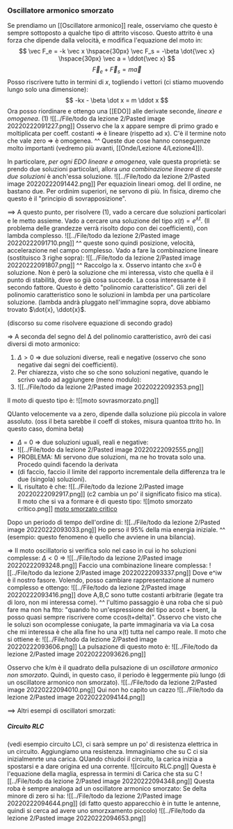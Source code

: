 ### Oscillatore armonico smorzato
Se prendiamo un [[Oscillatore armonico]] reale, osserviamo che questo è sempre sottoposto a qualche tipo di attrito viscoso. Questo attrito è una forza che dipende dalla velocità, e modifica l'equazione del moto in:
$$
\vec F_e = -k \vec x \hspace{30px}
\vec F_s = -\beta \dot{\vec x} \hspace{30px}
\vec a = \ddot{\vec x}
$$
$$
\vec F_e + \vec F_s = m \vec a
$$
Posso riscrivere tutto in termini di $x$, togliendo i vettori (ci stiamo muovendo lungo solo una dimensione):
$$
-kx - \beta \dot x = m \ddot x
$$
Ora posso riordinare e ottengo una [[EDO]] alle derivate seconde, _lineare e omogenea_. (1)
![[../File/todo da lezione 2/Pasted image 20220222091227.png]]
Osservo che la x appare sempre di primo grado e moltiplicata per coeff. costanti => è lineare (rispetto ad x).
C'è il termine noto che vale zero => è omogenea.
^^ Queste due cose hanno conseguenze molto importanti (vedremo più avanti, [[Onde/Lezione 4/Lezione4]]).

In particolare, _per ogni EDO lineare e omogenea_, vale questa proprietà:
se prendo due soluzioni particolari, allora _una combinazione lineare di queste due soluzioni_ è anch'essa soluzione.
![[../File/todo da lezione 2/Pasted image 20220222091442.png]]
Per equazioin lineari omog. del II ordine, ne bastano due. Per ordinim superiori, ne servono di più.
In fisica, diremo che questo è il "principio di sovrapposizione".

==> A questo punto, per risolvere (1), vado a cercare due soluzioni particolari e le metto assieme. Vado a cercare una soluzione del tipo $x(t)=e^{\lambda t}$. (Il problema delle grandezze verrà risolto dopo con dei coefficienti), con lambda complesso.
![[../File/todo da lezione 2/Pasted image 20220222091710.png]]
^^ queste sono quindi posizione, velocità, accelerazione nel campo complesso.  Vado a fare la combinazione lineare (sostituisco 3 righe sopra):
![[../File/todo da lezione 2/Pasted image 20220222091807.png]]
^^ Raccolgo la x. Osservo intanto che x=0 è soluzione. Non è però la soluzione che mi interessa, visto che quella è il punto di stabilità, dove so già cosa succede.
La cosa interessante è il secondo fattore. Questo è detto "polinomio caratteristico". Gli zeri del polinomio caratteristico sono le soluzioni in lambda per una particolare soluzione. (lambda andrà pluggato nell'immagine sopra, dove abbiamo trovato $\dot{x}, \ddot{x}$.

(discorso su come risolvere equazione di secondo grado)

=> A seconda del segno del ∆ del polinomio caratteristico, avrò dei casi diversi di moto armonico:
1. $\Delta > 0$  => due soluzioni diverse, reali e negative (osservo che sono negative dai segni dei coefficienti).
2. Per chiarezza, visto che so che sono soluzioni negative, quando le scrivo vado ad aggiungere (meno modulo):
3. ![[../File/todo da lezione 2/Pasted image 20220222092353.png]]

Il moto di questo tipo è:
![[moto sovrasmorzato.png]]

QUanto velocemente va a zero, dipende dalla soluzione più piccola in valore assoluto.
(oss il beta sarebbe il coeff di stokes, misura quantoa ttrito ho. In questo caso, domina beta)

- $\Delta$ = 0 => due soluzioni uguali, reali e negative:
- ![[../File/todo da lezione 2/Pasted image 20220222092555.png]]
- PROBLEMA: Mi servono due soluzioni, ma ne ho trovata solo una. Procedo quindi facendo la derivata
- (di faccio, faccio il limite del rapporto incrementale della differenza tra le due (singola) soluzioni).
- IL risultato è che:
![[../File/todo da lezione 2/Pasted image 20220222092917.png]]
(c2 cambia un po' il significato fisico ma stica).
Il moto che si va a formare è di questo tipo:
![[moto smorzato critico.png]]
[moto smorzato critico](https://www.desmos.com/calculator/gapztddj1m)

Dopo un periodo di tempo dell'ordine di:
![[../File/todo da lezione 2/Pasted image 20220222093033.png]]
Ho perso il 95% della mia energia iniziale.
^^ (esempio: questo fenomeno è quello che avviene in una bilancia).

=> Il moto oscillatorio si verifica solo nel caso in cui io ho soluzioni complesse:
$\Delta < 0$ => ![[../File/todo da lezione 2/Pasted image 20220222093248.png]]
Faccio una combinazione lineare complessa:
![[../File/todo da lezione 2/Pasted image 20220222093337.png]]
Dove e^iw è il nostro fasore.
 Volendo, posso cambiare rappresentazione al numero complesso e ottengo:
 ![[../File/todo da lezione 2/Pasted image 20220222093416.png]]
 dove A,B,C sono tutte costanti arbitrarie (legate tra di loro, non mi interessa come).
 ^^ l'ultimo passaggio è una roba che si può fare ma non ha ftto:
 "quando ho un'espressione del tipo acost + bsent, la posso quasi sempre riscrivere come
 ccos(t+delta)".
 Osservo che visto che le soluzi son ocomplesse coniugate, la parte immaginaria va via
 La cosa che mi interessa è che alla fine ho una x(t) tutta nel campo reale.
 Il moto che si ottiene è:
 ![[../File/todo da lezione 2/Pasted image 20220222093606.png]]
 La pulsazione di questo moto è:
 ![[../File/todo da lezione 2/Pasted image 20220222093626.png]]

Osservo che k/m è il quadrato della pulsazione di un _oscillatore armonico non smorzato_. Quindi, in questo caso, il periodo è leggermente più lungo (di un oscillatore armonico non smorzato).
![[../File/todo da lezione 2/Pasted image 20220222094010.png]]
Qui non ho capito un cazzo
![[../File/todo da lezione 2/Pasted image 20220222094144.png]]

==> Altri esempi di oscillatori smorzati:
##### Circuito RLC
(vedi esempio circuito LC), ci sarà sempre un po' di resistenza elettrica in un circuito. Aggiungiamo una resistenza. Immaginiamo che su C ci sia inizialmenrte una carica. QUando chiudoi il circuito, la carica inizia a spostarsi e a dare origina ed una corrente.
![[circuito RLC.png]]
Questa è l'equazione della maglia, espressa in termini di Carica che sta su C
![[../File/todo da lezione 2/Pasted image 20220222094348.png]]
Questa roba è sempre analoga ad un oscillatore armonico smorzato:
Se delta minore di zero si ha:
![[../File/todo da lezione 2/Pasted image 20220222094644.png]]
(di fatto questo apparecchio è in tutte le antenne, quindi si cerca ad avere uno smorzxamento piccolo)
![[../File/todo da lezione 2/Pasted image 20220222094653.png]]

